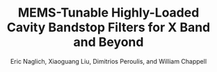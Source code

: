 ---
type: conference
title: MEMS-Tunable Highly-Loaded Cavity Bandstop Filters for X Band and Beyond
author: Eric Naglich, Xiaoguang Liu, Dimitrios Peroulis, and William Chappell
journal:
volume:
number:
year: 2013
month: Mar.
doi:
pages:
publisher:
booktitle: Government Microcircuit Applications and Critical Technologies Conference (GOMACTech)
note:
sort_key: 201303
bib_key: enaglich2013
---